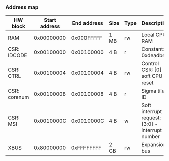 ### Address map

HW block | Start address | End address | Size | Type | Description
-------- | ------------- | ----------- | ---- | ---- | -----------
RAM | 0x00000000 | 0x000FFFFF | 1 MB | rw | Local CPU RAM
CSR: IDCODE | 0x00100000 | 0x00100000 | 4 B | r | Constant: 0xdeadbeef
CSR: CTRL | 0x00100004 | 0x00100004 | 4 B | rw | Control CSR: [0] - soft CPU reset
CSR: corenum | 0x00100008 | 0x00100008 | 4 B | r | Sigma tile ID
CSR: MSI | 0x0010000C | 0x0010000C | 4 B | w | Soft interrupt request: [3:0] - interrupt number
XBUS | 0x80000000 | 0xFFFFFFFF | 2 GB | rw | Expansion bus
